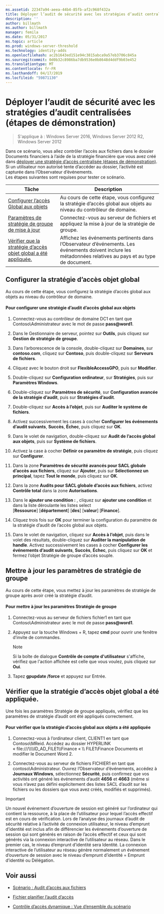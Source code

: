 ```yaml
---
ms.assetid: 22347a94-aeea-44b4-85fb-af2c968f432a
title: Déployer l’audit de sécurité avec les stratégies d’audit centralisées (étapes de démonstration)
description: ''
author: billmath
ms.author: billmath
manager: femila
ms.date: 05/31/2017
ms.topic: article
ms.prod: windows-server-threshold
ms.technology: identity-adds
ms.openlocfilehash: ac2b1643ed151e94c3815abca9a57eb3706c845a
ms.sourcegitcommit: 0d0b32c8986ba7db9536e0b8648d4ddf9b03e452
ms.translationtype: MT
ms.contentlocale: fr-FR
ms.lasthandoff: 04/17/2019
ms.locfileid: "59871130"
---
```

# <a name="deploy-security-auditing-with-central-audit-policies-demonstration-steps"></a>Déployer l’audit de sécurité avec les stratégies d’audit centralisées (étapes de démonstration)

>S'applique à : Windows Server 2016, Windows Server 2012 R2, Windows Server 2012

Dans ce scénario, vous allez contrôler l’accès aux fichiers dans le dossier Documents financiers à l’aide de la stratégie financière que vous avez créé dans [déployer une stratégie d’accès centralisée &#40;étapes de démonstration&#41;](Deploy-a-Central-Access-Policy--Demonstration-Steps-.md). Si un utilisateur non autorisé tente d’accéder au dossier, l’activité est capturée dans l’Observateur d’événements.   
 Les étapes suivantes sont requises pour tester ce scénario.  
  
|Tâche|Description|  
|--------|---------------|  
|[Configurer l’accès Global aux objets](Deploy-Security-Auditing-with-Central-Audit-Policies--Demonstration-Steps-.md#BKMK_1)|Au cours de cette étape, vous configurez la stratégie d’accès global aux objets au niveau du contrôleur de domaine.|  
|[Paramètres de stratégie de groupe de mise à jour](Deploy-Security-Auditing-with-Central-Audit-Policies--Demonstration-Steps-.md#BKMK_2)|Connectez-vous au serveur de fichiers et appliquez la mise à jour de la stratégie de groupe.|  
|[Vérifier que la stratégie d’accès objet global a été appliquée.](Deploy-Security-Auditing-with-Central-Audit-Policies--Demonstration-Steps-.md#BKMK_3)|Affichez les événements pertinents dans l’Observateur d’événements. Les événements doivent inclure les métadonnées relatives au pays et au type de document.|  
  
## <a name="BKMK_1"></a>Configurer la stratégie d’accès objet global  
Au cours de cette étape, vous configurez la stratégie d’accès global aux objets au niveau du contrôleur de domaine.  
  
#### <a name="to-configure-a-global-object-access-policy"></a>Pour configurer une stratégie d’audit d’accès global aux objets  
  
1.  Connectez-vous au contrôleur de domaine DC1 en tant que Contoso\Administrateur avec le mot de passe **pass@word1**.  
  
2.  Dans le Gestionnaire de serveur, pointez sur **Outils**, puis cliquez sur **Gestion de stratégie de groupe**.  
  
3.  Dans l’arborescence de la console, double-cliquez sur **Domaines**, sur **contoso.com**, cliquez sur **Contoso**, puis double-cliquez sur **Serveurs de fichiers**.  
  
4.  Cliquez avec le bouton droit sur **FlexibleAccessGPO**, puis sur **Modifier**.  
  
5.  Double-cliquez sur **Configuration ordinateur**, sur **Stratégies**, puis sur **Paramètres Windows**.  
  
6.  Double-cliquez sur **Paramètres de sécurité**, sur **Configuration avancée de la stratégie d’audit**, puis sur **Stratégies d’audit**.  
  
7.  Double-cliquez sur **Accès à l’objet**, puis sur **Auditer le système de fichiers**.  
  
8.  Activez successivement les cases à cocher **Configurer les événements d’audit suivants**, **Succès**, **Échec**, puis cliquez sur **OK**.  
  
9. Dans le volet de navigation, double-cliquez sur **Audit de l’accès global aux objets**, puis sur **Système de fichiers**.  
  
10. Activez la case à cocher **Définir ce paramètre de stratégie**, puis cliquez sur **Configurer**.  
  
11. Dans la zone **Paramètres de sécurité avancés pour SACL globale d’accès aux fichiers**, cliquez sur **Ajouter**, puis sur **Sélectionnez un principal**, tapez **Tout le monde**, puis cliquez sur **OK**.  
  
12. Dans la zone **Audits pour SACL globale d’accès aux fichiers**, activez **Contrôle total** dans la zone **Autorisations**.  
  
13. Dans le **ajouter une condition :** , cliquez sur **ajouter une condition** et dans la liste déroulante les listes select   
    [**Ressource**] [**département**] [**des**] [**valeur**] [**Finance**].  
  
14. Cliquez trois fois sur **OK** pour terminer la configuration du paramètre de la stratégie d’audit de l’accès global aux objets.  
  
15. Dans le volet de navigation, cliquez sur **Accès à l’objet**, puis dans le volet des résultats, double-cliquez sur **Auditer la manipulation de handle**. Activez successivement les cases à cocher **Configurer les événements d’audit suivants**, **Succès**, **Échec**, puis cliquez sur **OK** et fermez l’objet Stratégie de groupe d’accès souple.  
  
## <a name="BKMK_2"></a>Mettre à jour les paramètres de stratégie de groupe  
Au cours de cette étape, vous mettez à jour les paramètres de stratégie de groupe après avoir créé la stratégie d’audit.  
  
#### <a name="to-update-group-policy-settings"></a>Pour mettre à jour les paramètres Stratégie de groupe  
  
1.  Connectez-vous au serveur de fichiers fichier1 en tant que Contoso\Administrateur avec le mot de passe **pass@word1**.  
  
2.  Appuyez sur la touche Windows + R, tapez **cmd** pour ouvrir une fenêtre d’invite de commandes.  
  
    > [!NOTE]  
    > Si la boîte de dialogue **Contrôle de compte d'utilisateur** s'affiche, vérifiez que l'action affichée est celle que vous voulez, puis cliquez sur **Oui**.  
  
3.  Tapez **gpupdate /force** et appuyez sur Entrée.  
  
## <a name="BKMK_3"></a>Vérifier que la stratégie d’accès objet global a été appliquée.  
Une fois les paramètres Stratégie de groupe appliqués, vérifiez que les paramètres de stratégie d’audit ont été appliqués correctement.  
  
#### <a name="to-verify-that-the-global-object-access-policy-has-been-applied"></a>Pour vérifier que la stratégie d’accès global aux objets a été appliquée  
  
1.  Connectez-vous à l’ordinateur client, CLIENT1 en tant que Contoso\MReid. Accédez au dossier HYPERLINK « file:///\\\\\\\ID_AD_FILE1\\\Finance « \\\ FILE1\Finance Documents et modifier le Document Word 2.  
  
2.  Connectez-vous au serveur de fichiers FICHIER1 en tant que contoso\Administrateur. Ouvrez l’Observateur d’événements, accédez à **Journaux Windows**, sélectionnez **Sécurité**, puis confirmez que vos activités ont généré les événements d’audit **4656** et **4663** (même si vous n’avez pas défini explicitement des listes SACL d’audit sur les fichiers ou les dossiers que vous avez créés, modifiés et supprimés).  
  
> [!IMPORTANT]  
> Un nouvel événement d’ouverture de session est généré sur l’ordinateur qui contient la ressource, à la place de l’utilisateur pour lequel l’accès effectif est en cours de vérification. Lors de l’analyse des journaux d’audit de sécurité relative à l’activité de connexion utilisateur, le niveau d’emprunt d’identité est inclus afin de différencier les événements d’ouverture de session qui sont générés en raison de l’accès effectif et ceux qui sont générés via la connexion interactive de l’utilisateur au réseau. Dans le premier cas, le niveau d’emprunt d’identité sera Identité. La connexion interactive de l’utilisateur au réseau génère normalement un événement d’ouverture de session avec le niveau d’emprunt d’identité = Emprunt d’identité ou Délégation.  
  
## <a name="BKMK_Links"></a>Voir aussi  
  
-   [Scénario : Audit d’accès aux fichiers](Scenario--File-Access-Auditing.md)  
  
-   [Fichier planifier l’audit d’accès](Plan-for-File-Access-Auditing.md)  
  
-   [Contrôle d’accès dynamique : Vue d’ensemble du scénario](Dynamic-Access-Control--Scenario-Overview.md)  
  

